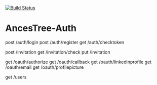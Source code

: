 [![Build Status](https://travis-ci.org/AncesTree/AncesTree-Auth.svg?branch=master)](https://travis-ci.org/AncesTree/AncesTree-Auth)
# AncesTree-Auth

post /auth/login 
post /auth/register
get /auth/checktoken

post /invitation
get /invitation/check
put /invitation

get /oauth/authorize
get /oauth/callback
get /oauth/linkedinprofile
get /oauth/email
get /oauth/profilepicture

get /users